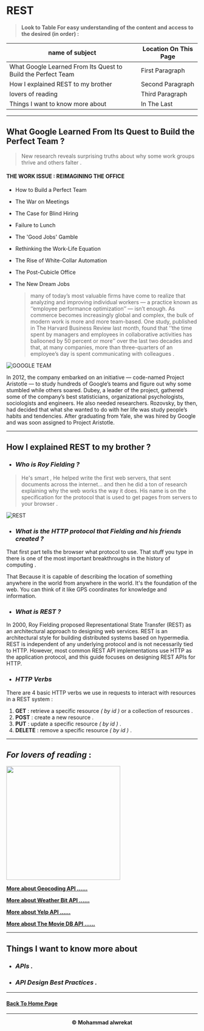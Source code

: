 # REST

> **Look to Table For easy understanding of the content and access to the desired (in order) :**

|name of subject      | Location On This Page|
|---------------------|---------------------|
|What Google Learned From Its Quest to Build the Perfect Team|First Paragraph|
|How I explained REST to my brother|Second Paragraph|
|lovers of reading|Third Paragraph|
|Things I want to know more about|In The Last|

---
## What Google Learned From Its Quest to Build the Perfect Team ?


> New research reveals surprising truths about why some work groups thrive and others falter .

#### THE WORK ISSUE : REIMAGINING THE OFFICE

* How to Build a Perfect Team
* The War on Meetings
* The Case for Blind Hiring
* Failure to Lunch
* The 'Good Jobs' Gamble
* Rethinking the Work-Life Equation
* The Rise of White-Collar Automation
* The Post-Cubicle Office
* The New Dream Jobs

    > many of today’s most valuable firms have come to realize that analyzing and improving individual workers ­— a practice known as ‘‘employee performance optimization’’ — isn’t enough. As commerce becomes increasingly global and complex, the bulk of modern work is more and more team-based. One study, published in The Harvard Business Review last month, found that ‘‘the time spent by managers and employees in collaborative activities has ballooned by 50 percent or more’’ over the last two decades and that, at many companies, more than three-quarters of an employee’s day is spent communicating with colleagues .

![GOOGLE TEAM](https://www.peterfisk.com/wp-content/uploads/2019/11/How-To-Create-High-Performing-Teams2.png)

 In 2012, the company embarked on an initiative — code-named Project Aristotle — to study hundreds of Google’s teams and figure out why some stumbled while others soared. Dubey, a leader of the project, gathered some of the company’s best statisticians, organizational psychologists, sociologists and engineers. He also needed researchers. Rozovsky, by then, had decided that what she wanted to do with her life was study people’s habits and tendencies. After graduating from Yale, she was hired by Google and was soon assigned to Project Aristotle.

---
## How I explained REST to my brother ?

* ### ***Who is Roy Fielding ?*** 

>He's smart , He helped write the first web servers, that sent documents across the internet… and then he did a ton of research explaining why the web works the way it does. His name is on the specification for the protocol that is used to get pages from servers to your browser .

![REST](https://nordicapis.com/wp-content/uploads/Is-REST-Still-A-Relevant-API-Style-.png)

* ### ***What is the HTTP protocol that Fielding and his friends created ?*** 

That first part tells the browser what protocol to use. That stuff you type in there is one of the most important breakthroughs in the history of computing .

That Because it is capable of describing the location of something anywhere in the world from anywhere in the world. It's the foundation of the web. You can think of it like GPS coordinates for knowledge and information.

* ### ***What is REST ?*** 

In 2000, Roy Fielding proposed Representational State Transfer (REST) as an architectural approach to designing web services. REST is an architectural style for building distributed systems based on hypermedia. REST is independent of any underlying protocol and is not necessarily tied to HTTP. However, most common REST API implementations use HTTP as the application protocol, and this guide focuses on designing REST APIs for HTTP.

* ### ***HTTP Verbs***

There are 4 basic HTTP verbs we use in requests to interact with resources in a REST system :

1. **GET** : retrieve a specific resource *( by id )* or a collection of resources  .
2. **POST** : create a new resource .
3. **PUT** : update a specific resource *( by id )* .
4. **DELETE** : remove a specific resource *( by id )* .

---
## ***For lovers of reading*** :

<img src='https://www.lovereading.co.uk/content/images/love-reading-generic-facebook-image.jpg' height='300'>


**[More about Geocoding API ......](https://locationiq.com/)**

**[More about Weather Bit API ......](https://www.weatherbit.io/)**

**[More about Yelp API ......](https://www.yelp.com/developers/documentation/v3/business_search)**

**[More about The Movie DB API ......](https://developers.themoviedb.org/3/getting-started/introduction)**

---
## Things I want to know more about

* ### ***APIs .***

* ### ***API Design Best Practices .***

---
#### [Back To Home Page](https://mhmadwrekat.github.io/reading-notes)

---
<b>
<p align="center">
© Mohammad alwrekat
</p>
